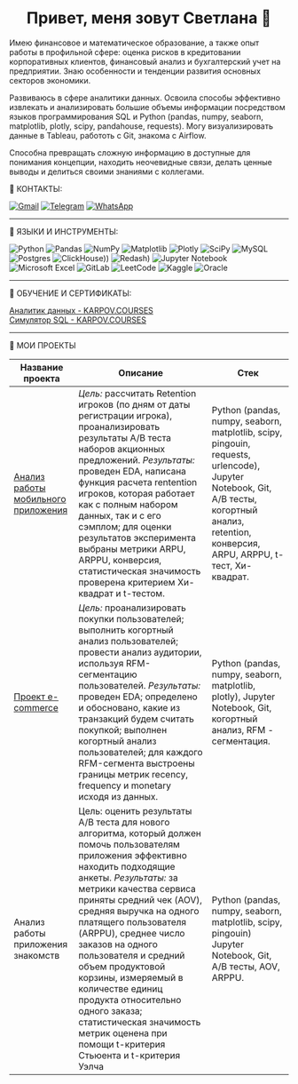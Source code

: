 ## <h1 align="center">Привет, меня зовут Светлана 👋
Имею финансовое и математическое образование, а также опыт работы в профильной сфере: оценка рисков в кредитовании корпоративных клиентов, финансовый анализ и бухгалтерский учет на предприятии. Знаю особенности и тенденции развития основных секторов экономики.<br>

Развиваюсь в сфере аналитики данных. Освоила способы эффективно извлекать и анализировать большие объемы информации посредством языков программирования SQL и Python (pandas, numpy, seaborn, matplotlib, plotly, scipy, pandahouse, requests). Могу визуализировать данные в Tableau, работоть с Git, знакома с Airflow. <br>

Способна превращать сложную информацию в доступные для понимания концепции, находить неочевидные связи, делать ценные выводы и делиться своими знаниями с коллегами.


📩 КОНТАКТЫ:<br>

[![Gmail](https://img.shields.io/badge/Gmail-D14836?style=for-the-badge&logo=gmail&logoColor=white)](https://mail.google.com/mail/u/0/?fs=1&tf=cm&source=mailto&to=ksvetlana0583@gmail.com)
[![Telegram](https://img.shields.io/badge/Telegram-2CA5E0?style=for-the-badge&logo=telegram&logoColor=white)](https://t.me/SvetlanaKulintsova)
[![WhatsApp](https://img.shields.io/badge/WhatsApp-25D366?style=for-the-badge&logo=whatsapp&logoColor=white)](https://api.whatsapp.com/send/?phone=9204245109&text&type=phone_number&app_absent=0)

<hr>

🔨 ЯЗЫКИ И ИНСТРУМЕНТЫ:<br>

![Python](https://img.shields.io/badge/python-3670A0?style=for-the-badge&logo=python&logoColor=ffdd54)
![Pandas](https://img.shields.io/badge/pandas-%23150458.svg?style=for-the-badge&logo=pandas&logoColor=white)
![NumPy](https://img.shields.io/badge/numpy-%23013243.svg?style=for-the-badge&logo=numpy&logoColor=white)
![Matplotlib](https://img.shields.io/badge/Matplotlib-%23ffffff.svg?style=for-the-badge&logo=Matplotlib&logoColor=black)
![Plotly](https://img.shields.io/badge/Plotly-%233F4F75.svg?style=for-the-badge&logo=plotly&logoColor=white)
![SciPy](https://img.shields.io/badge/SciPy-%230C55A5.svg?style=for-the-badge&logo=scipy&logoColor=%white)
![MySQL](https://img.shields.io/badge/mysql-4479A1.svg?style=for-the-badge&logo=mysql&logoColor=white)
![Postgres](https://img.shields.io/badge/postgres-%23316192.svg?style=for-the-badge&logo=postgresql&logoColor=white)
![ClickHouse](https://img.shields.io/badge/ClickHouse-%23013243.svg?style=for-the-badge&logo=ClickHouse&logoColor=white)))
![Redash](https://img.shields.io/badge/Redash-ffffff?style=for-the-badge&logo=Redash&logoColor=white))
![Jupyter Notebook](https://img.shields.io/badge/jupyter-%23FA0F00.svg?style=for-the-badge&logo=jupyter&logoColor=white)
![Microsoft Excel](https://img.shields.io/badge/Microsoft_Excel-217346?style=for-the-badge&logo=microsoft-excel&logoColor=white)
![GitLab](https://img.shields.io/badge/gitlab-%23181717.svg?style=for-the-badge&logo=gitlab&logoColor=white)
![LeetCode](https://img.shields.io/badge/LeetCode-000000?style=for-the-badge&logo=LeetCode&logoColor=#d16c06)
![Kaggle](https://img.shields.io/badge/Kaggle-035a7d?style=for-the-badge&logo=kaggle&logoColor=white)
![Oracle](https://img.shields.io/badge/Oracle-035a7d?style=for-the-badge&logo=Oracle&logoColor=white)

<hr>

📝 ОБУЧЕНИЕ И СЕРТИФИКАТЫ:<br>

[Аналитик данных - KARPOV.COURSES](https://lab.karpov.courses/certificate/4c90aca1-b899-43c5-84b5-7d41fd232c21/)<br>
[Симулятор SQL - KARPOV.COURSES](https://lab.karpov.courses/certificate/ec113fde-b40b-4be6-8a4b-577d9095587d/)

<hr>

💼 МОИ ПРОЕКТЫ

|Название проекта|Описание|Стек|
|-|-|-|
|[Анализ работы мобильного приложения](https://github.com/SvetlanaKulintsova/Project_MobileGameLog)|*Цель:* рассчитать Retention игроков (по дням от даты регистрации игрока), проанализировать результаты А/В теста наборов акционных предложений. *Результаты:* проведен EDA, написана функция расчета rentention игроков, которая работает как с полным набором данных, так и с его сэмплом; для оценки результатов эксперимента выбраны метрики ARPU, ARPPU, конверсия, статистическая значимость проверена критерием Хи-квадрат и t-тестом.|Python (pandas, numpy, seaborn, matplotlib, scipy, pingouin, requests, urlencode), Jupyter Notebook, Git, A/B тесты, когортный анализ, retention, конверсия, ARPU, ARPPU, t-тест, Хи-квадрат.|
|[Проект e-commerce](https://github.com/SvetlanaKulintsova/Project_e-commerce)|*Цель:* проанализировать покупки пользователей; выполнить когортный анализ пользователей; провести анализ аудитории, используя RFM- сегментацию пользователей.  *Результаты:* проведен EDA; определено и обосновано, какие из транзакций будем считать покупкой; выполнен когортный анализ пользователей; для каждого RFM-сегмента выстроены границы метрик recency, frequency и monetary исходя из данных.|Python (pandas, numpy, seaborn, matplotlib, plotly), Jupyter Notebook, Git, когортный анализ, RFM - сегментация.|
|Анализ работы приложения знакомств|Цель: оценить результаты А/В теста для нового алгоритма, который должен помочь пользователям приложения эффективно находить подходящие анкеты.  *Результаты:* за метрики качества сервиса приняты средний чек (AOV), средняя выручка на одного платящего пользователя (ARPPU), среднее число заказов на одного пользователя и средний объем продуктовой корзины, измеряемый в количестве единиц продукта относительно одного заказа; статистическая значимость метрик оценена при помощи t-критерия Стьюента и t-критерия Уэлча| Python (pandas, numpy, seaborn, matplotlib, scipy, pingouin) Jupyter Notebook, Git, A/B тесты, AOV, ARPPU.|
